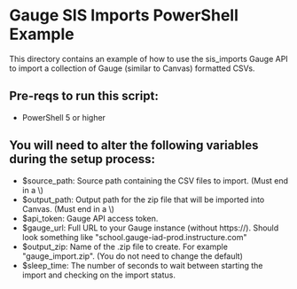 # Gauge SIS Imports PowerShell Example

This directory contains an example of how to use the sis_imports Gauge API to import a collection of Gauge (similar to Canvas) formatted CSVs.

## Pre-reqs to run this script:

* PowerShell 5 or higher

## You will need to alter the following variables during the setup process:

* $source_path:  Source path containing the CSV files to import. (Must end in a \\)
* $output_path: Output path for the zip file that will be imported into Canvas. (Must end in a \\)
* $api_token: Gauge API access token.
* $gauge_url: Full URL to your Gauge instance (without https://). Should look something like "school.gauge-iad-prod.instructure.com"
* $output_zip: Name of the .zip file to create. For example "gauge_import.zip". (You do not need to change the default)
* $sleep_time: The number of seconds to wait between starting the import and checking on the import status.
